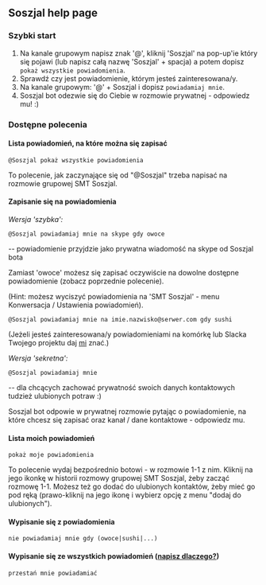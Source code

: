 ## Soszjal help page

### Szybki start

1. Na kanale grupowym napisz znak '@', kliknij 'Soszjal' na pop-up'ie który się pojawi (lub napisz całą nazwę 'Soszjal' + spacja) a potem dopisz ```pokaż wszystkie powiadomienia```.
2. Sprawdź czy jest powiadomienie, którym jesteś zainteresowana/y.
3. Na kanale grupowym: '@' + Soszjal i dopisz ```powiadamiaj mnie```.
4. Soszjal bot odezwie się do Ciebie w rozmowie prywatnej - odpowiedz mu! :)

### Dostępne polecenia

#### Lista powiadomień, na które można się zapisać
```
@Soszjal pokaż wszystkie powiadomienia
```
To polecenie, jak zaczynające się od "@Soszjal" trzeba napisać na rozmowie grupowej SMT Soszjal.

#### Zapisanie się na powiadomienia

_Wersja 'szybka':_
```
@Soszjal powiadamiaj mnie na skype gdy owoce
```
-- powiadomienie przyjdzie jako prywatna wiadomość na skype od Soszjal bota 

Zamiast 'owoce' możesz się zapisać oczywiście na dowolne dostępne powiadomienie (zobacz poprzednie polecenie).

(Hint: możesz wyciszyć powiadomienia na 'SMT Soszjal' - menu Konwersacja / Ustawienia powiadomień).

```
@Soszjal powiadamiaj mnie na imie.nazwisko@serwer.com gdy sushi
```

(Jeżeli jesteś zainteresowana/y powiadomieniami na komórkę lub Slacka Twojego projektu daj [mi](mailto:marek.labuzek@intive.com) znać.)

_Wersja 'sekretna':_
```
@Soszjal powiadamiaj mnie
```
-- dla chcących zachować prywatność swoich danych kontaktowych tudzież ulubionych potraw :)

Soszjal bot odpowie w prywatnej rozmowie pytając o powiadomienie, na które chcesz się zapisać oraz kanał / dane kontaktowe - odpowiedz mu.

#### Lista moich powiadomień
```
pokaż moje powiadomienia
```
To polecenie wydaj bezpośrednio botowi - w rozmowie 1-1 z nim. Kliknij na jego ikonkę w historii rozmowy grupowej SMT Soszjal, żeby zacząć rozmowę 1-1. Możesz też go dodać do ulubionych kontaktów, żeby mieć go pod ręką (prawo-kliknij na jego ikonę i wybierz opcję z menu "dodaj do ulubionych").

#### Wypisanie się z powiadomienia
```
nie powiadamiaj mnie gdy (owoce|sushi|...)
```

#### Wypisanie się ze wszystkich powiadomień ([napisz dlaczego?](mailto:marek.labuzek@intive.com?subject=Wypisuję%20się%20z%20powiadomień%2C%20bo...))
```
przestań mnie powiadamiać
```

